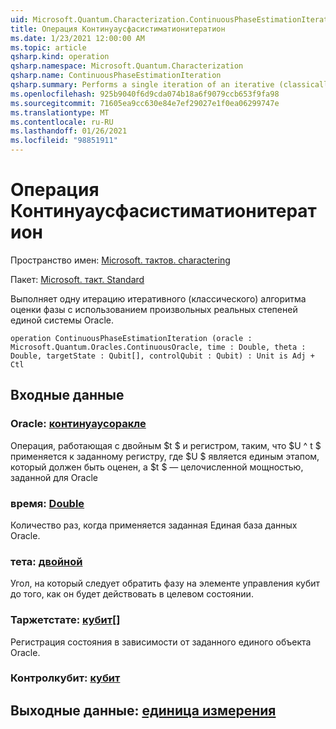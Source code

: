 ```yaml
---
uid: Microsoft.Quantum.Characterization.ContinuousPhaseEstimationIteration
title: Операция Континуаусфасистиматионитератион
ms.date: 1/23/2021 12:00:00 AM
ms.topic: article
qsharp.kind: operation
qsharp.namespace: Microsoft.Quantum.Characterization
qsharp.name: ContinuousPhaseEstimationIteration
qsharp.summary: Performs a single iteration of an iterative (classically-controlled) phase estimation algorithm using arbitrary real powers of a unitary oracle.
ms.openlocfilehash: 925b9040f6d9cda074b18a6f9079ccb653f9fa98
ms.sourcegitcommit: 71605ea9cc630e84e7ef29027e1f0ea06299747e
ms.translationtype: MT
ms.contentlocale: ru-RU
ms.lasthandoff: 01/26/2021
ms.locfileid: "98851911"
---
```

# <a name="continuousphaseestimationiteration-operation"></a>Операция Континуаусфасистиматионитератион

Пространство имен: [Microsoft. тактов. charactering](xref:Microsoft.Quantum.Characterization)

Пакет: [Microsoft. такт. Standard](https://nuget.org/packages/Microsoft.Quantum.Standard)


Выполняет одну итерацию итеративного (классического) алгоритма оценки фазы с использованием произвольных реальных степеней единой системы Oracle.

```qsharp
operation ContinuousPhaseEstimationIteration (oracle : Microsoft.Quantum.Oracles.ContinuousOracle, time : Double, theta : Double, targetState : Qubit[], controlQubit : Qubit) : Unit is Adj + Ctl
```


## <a name="input"></a>Входные данные

### <a name="oracle--continuousoracle"></a>Oracle: [континуаусоракле](xref:Microsoft.Quantum.Oracles.ContinuousOracle)

Операция, работающая с двойным $t $ и регистром, таким, что $U ^ t $ применяется к заданному регистру, где $U $ является единым этапом, который должен быть оценен, а $t $ — целочисленной мощностью, заданной для Oracle


### <a name="time--double"></a>время: [Double](xref:microsoft.quantum.lang-ref.double)

Количество раз, когда применяется заданная Единая база данных Oracle.


### <a name="theta--double"></a>тета: [двойной](xref:microsoft.quantum.lang-ref.double)

Угол, на который следует обратить фазу на элементе управления кубит до того, как он будет действовать в целевом состоянии.


### <a name="targetstate--qubit"></a>Таржетстате: [кубит](xref:microsoft.quantum.lang-ref.qubit)[]

Регистрация состояния в зависимости от заданного единого объекта Oracle.


### <a name="controlqubit--qubit"></a>Контролкубит: [кубит](xref:microsoft.quantum.lang-ref.qubit)





## <a name="output--unit"></a>Выходные данные: [единица измерения](xref:microsoft.quantum.lang-ref.unit)

